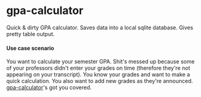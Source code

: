 gpa-calculator
==============

Quick & dirty GPA calculator. Saves data into a local sqlite database. Gives pretty table output.


#### Use case scenario

You want to calculate your semester GPA. Shit's messed up because some of your professors didn't enter your grades on time (therefore they're not appearing on your transcript). You know your grades and want to make a quick calculation. You also want to add new grades as they're announced. [gpa-calculator](https://github.com/krmbzds/gpa-calculator)'s got you covered.

